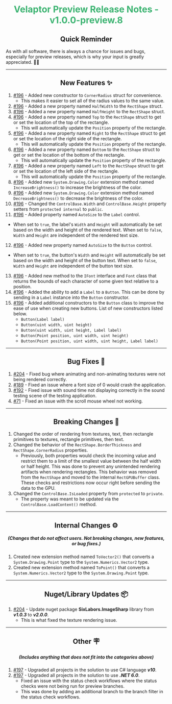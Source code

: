 <h1 align="center" style='color:mediumseagreen;font-weight:bold'>Velaptor Preview Release Notes - v1.0.0-preview.8</h1>

<h2 align="center" style='font-weight:bold'>Quick Reminder</h2>

<div algn="center">

As with all software, there is always a chance for issues and bugs, especially for preview releases, which is why your input is greatly appreciated. 🙏🏼
</div>

---

<h2 style="font-weight:bold" align="center">New Features ✨</h2>

1. [#196](https://github.com/KinsonDigital/Velaptor/issues/196) - Added new constructor to `CornerRadius` struct for convenience.
    - This makes it easier to set all of the radius values to the same value.
2. [#196](https://github.com/KinsonDigital/Velaptor/issues/196) - Added a new property named `HalfWidth` to the `RectShape` struct.
3. [#196](https://github.com/KinsonDigital/Velaptor/issues/196) - Added a new property named `HalfHeight` to the `RectShape` struct.
4. [#196](https://github.com/KinsonDigital/Velaptor/issues/196) - Added a new property named `Top` to the `RectShape` struct to get or set the location of the top of the rectangle.
   - This will automatically update the `Position` property of the rectangle.
5. [#196](https://github.com/KinsonDigital/Velaptor/issues/196) - Added a new property named `Right` to the `RectShape` struct to get or set the location of the right side of the rectangle.
   - This will automatically update the `Position` property of the rectangle.
6. [#196](https://github.com/KinsonDigital/Velaptor/issues/196) - Added a new property named `Bottom` to the `RectShape` struct to get or set the location of the bottom of the rectangle.
   - This will automatically update the `Position` property of the rectangle.
7. [#196](https://github.com/KinsonDigital/Velaptor/issues/196) - Added a new property named `Left` to the `RectShape` struct to get or set the location of the left side of the rectangle.
   - This will automatically update the `Position` property of the rectangle.
8. [#196](https://github.com/KinsonDigital/Velaptor/issues/196) - Added new `System.Drawing.Color` extension method named `IncreaseBrightness()` to increase the brightness of the color.
9. [#196](https://github.com/KinsonDigital/Velaptor/issues/196) - Added new `System.Drawing.Color` extension method named `DecreaseBrightness()` to decrease the brightness of the color.
10. [#196](https://github.com/KinsonDigital/Velaptor/issues/196) - Changed the `ControlBase.Width` and `ControlBase.Height` property setters from `protected internal` to `public`.
11. [#196](https://github.com/KinsonDigital/Velaptor/issues/196) - Added property named `AutoSize` to the `Label` control.
   - When set to `true`, the label's `Width` and `Height` will automatically be set based on the width and height of the rendered text.  When set to `false`, `Width` and `Height` are independent of the rendered text size.
12. [#196](https://github.com/KinsonDigital/Velaptor/issues/196) - Added new property named `AutoSize` to the `Button` control.
   - When set to `true`, the button's `Width` and `Height` will automatically be set based on the width and height of the button text.  When set to `false`, `Width` and `Height` are independent of the button text size.
13. [#196](https://github.com/KinsonDigital/Velaptor/issues/196) - Added new method to the `IFont` interface and `Font` class that returns the bounds of each character of some given text relative to a position.
14. [#196](https://github.com/KinsonDigital/Velaptor/issues/196) - Added the ability to add a `Label` to a `Button`.  This can be done by sending in a `Label` instance into the `Button` constructor.
15. [#196](https://github.com/KinsonDigital/Velaptor/issues/196) - Added additional constructors to the `Button` class to improve the ease of use when creating new buttons.  List of new constructors listed below.
    - `Button(Label label)`
    - `Button(uint width, uint height)`
    - `Button(uint width, uint height, Label label)`
    - `Button(Point position, uint width, uint height)`
    - `Button(Point position, uint width, uint height, Label label)`

---

<h2 style="font-weight:bold" align="center">Bug Fixes 🐛</h2>

1. [#204](https://github.com/KinsonDigital/Velaptor/issues/204) - Fixed bug where animating and non-animating textures were not being rendered correctly.
2. [#189](https://github.com/KinsonDigital/Velaptor/issues/189) - Fixed an issue where a font size of 0 would crash the application.
3. [#192](https://github.com/KinsonDigital/Velaptor/issues/192) - Fixed issue with sound time not displaying correctly in the sound testing scene of the testing application.
4. [#71](https://github.com/KinsonDigital/Velaptor/issues/71) - Fixed an issue with the scroll mouse wheel not working.

---

<h2 style="font-weight:bold" align="center">Breaking Changes 🧨</h2>

1. Changed the order of rendering from textures, text, then rectangle primitives to textures, rectangle primitives, then text.
2. Changed the behavior of the `RectShape.BorderThickness` and `RectShape.CornerRadius` properties.
   - Previously, both properties would check the incoming value and restrict them to a limit of the smallest value between the half width or half height.  This was done to prevent any unintended rendering artifacts when rendering rectangles.  This behavior was removed from the `RectShape` and moved to the internal `RectGPUBuffer` class.  These checks and restrictions now occur right before sending the data to the GPU.
3. Changed the `ControlBase.IsLoaded` property from `protected` to `private`.
   - The property was meant to be updated via the `ControlBase.LoadContent()` method.

---

<h2 style="font-weight:bold" align="center">Internal Changes ⚙️</h2>
<h5 align="center">(Changes that do not affect users.  Not breaking changes, new features, or bug fixes.)</h5>

1. Created new extension method named `ToVector2()` that converts a `System.Drawing.Point` type to the `System.Numerics.Vector2` type.
2. Created new extension method named `ToPoint()` that converts a `System.Numerics.Vector2` type to the `System.Drawing.Point` type.

---

<h2 style="font-weight:bold" align="center">Nuget/Library Updates 📦</h2>

1. [#204](https://github.com/KinsonDigital/Velaptor/issues/204) - Update nuget package **SixLabors.ImageSharp** library from **_v1.0.3_** to **_v2.0.0_**.
   - This is what fixed the texture rendering issue.

---

<h2 style="font-weight:bold" align="center">Other 🪧</h2>
<h5 align="center">(Includes anything that does not fit into the categories above)</h5>

1. [#197](https://github.com/KinsonDigital/Velaptor/issues/197) - Upgraded all projects in the solution to use C# language **_v10_**.
2. [#197](https://github.com/KinsonDigital/Velaptor/issues/197) - Upgraded all projects in the solution to use **_.NET 6.0_**.
   - Fixed an issue with the status check workflows where the status checks were not being run for preview branches.
   - This was done by adding an additional branch to the branch filter in the status check workflows.
